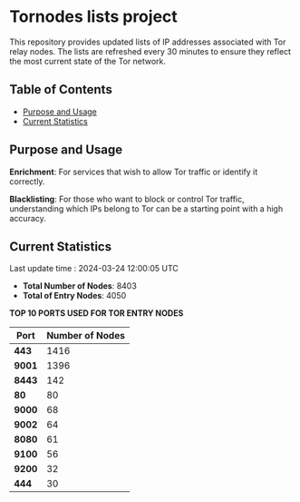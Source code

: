 # Tornodes lists project

This repository provides updated lists of IP addresses associated with Tor relay nodes. The lists are refreshed every 30 minutes to ensure they reflect the most current state of the Tor network.

## Table of Contents

- [Purpose and Usage](#purpose-and-usage)
- [Current Statistics](#current-statistics)


## Purpose and Usage

**Enrichment**: For services that wish to allow Tor traffic or identify it correctly.

**Blacklisting**: For those who want to block or control Tor traffic, understanding which IPs belong to Tor can be a starting point with a high accuracy.

## Current Statistics

Last update time : 2024-03-24 12:00:05 UTC

- **Total Number of Nodes**: 8403
- **Total of Entry Nodes**: 4050

**TOP 10 PORTS USED FOR TOR ENTRY NODES**

| **Port** | **Number of Nodes** |
|------|-----------------|
| **443**   | 1416  |
| **9001**   | 1396  |
| **8443**   | 142  |
| **80**   | 80  |
| **9000**   | 68  |
| **9002**   | 64  |
| **8080**   | 61  |
| **9100**   | 56  |
| **9200**   | 32  |
| **444**   | 30  |

